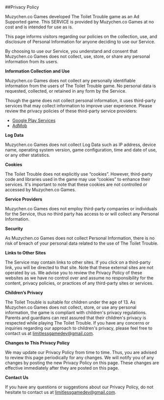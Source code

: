 ##Privacy Policy

Muzychen.co Games developed The Toilet Trouble game as an Ad Supported game. This SERVICE is provided by Muzychen.co Games at no cost and is intended for use as is.

This page informs visitors regarding our policies on the collection, use, and disclosure of Personal Information for anyone deciding to use our Service.

By choosing to use our Service, you understand and consent that Muzychen.co Games does not collect, use, store, or share any personal information from its users.

**Information Collection and Use**

Muzychen.co Games does not collect any personally identifiable information from the users of The Toilet Trouble game. No personal data is requested, collected, or retained in any form by the Service.

Though the game does not collect personal information, it uses third-party services that may collect information to improve user experience. Please review the privacy policies of these third-party service providers:

*   [Google Play Services](https://www.google.com/policies/privacy/)
*   [AdMob](https://support.google.com/admob/answer/6128543?hl=en)

**Log Data**

Muzychen.co Games does not collect Log Data such as IP address, device name, operating system version, game configuration, time and date of use, or any other statistics.

**Cookies**

The Toilet Trouble does not explicitly use “cookies”. However, third-party code and libraries used in the game may use “cookies” to enhance their services. It's important to note that these cookies are not controlled or accessed by Muzychen.co Games.

**Service Providers**

Muzychen.co Games does not employ third-party companies or individuals for the Service, thus no third party has access to or will collect any Personal Information.

**Security**

As Muzychen.co Games does not collect Personal Information, there is no risk of breach of your personal data related to the use of The Toilet Trouble.

**Links to Other Sites**

The Service may contain links to other sites. If you click on a third-party link, you will be directed to that site. Note that these external sites are not operated by us. We advise you to review the Privacy Policy of these websites as we have no control over and assume no responsibility for the content, privacy policies, or practices of any third-party sites or services.

**Children’s Privacy**

The Toilet Trouble is suitable for children under the age of 13. As Muzychen.co Games does not collect, store, or use any personal information, the game is compliant with children's privacy regulations. Parents and guardians can rest assured that their children's privacy is respected while playing The Toilet Trouble. If you have any concerns or inquiries regarding our approach to children's privacy, please feel free to contact us at limitlessgamedev@gmail.com.

**Changes to This Privacy Policy**

We may update our Privacy Policy from time to time. Thus, you are advised to review this page periodically for any changes. We will notify you of any changes by posting the new Privacy Policy on this page. These changes are effective immediately after they are posted on this page.

**Contact Us**

If you have any questions or suggestions about our Privacy Policy, do not hesitate to contact us at limitlessgamedev@gmail.com.
